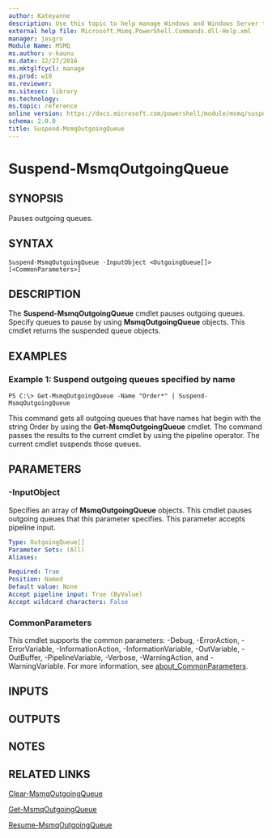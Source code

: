 ```yaml
---
author: Kateyanne
description: Use this topic to help manage Windows and Windows Server technologies with Windows PowerShell.
external help file: Microsoft.Msmq.PowerShell.Commands.dll-Help.xml
manager: jasgro
Module Name: MSMQ
ms.author: v-kaunu
ms.date: 12/27/2016
ms.mktglfcycl: manage
ms.prod: w10
ms.reviewer: 
ms.sitesec: library
ms.technology: 
ms.topic: reference
online version: https://docs.microsoft.com/powershell/module/msmq/suspend-msmqoutgoingqueue?view=windowsserver2019-ps&wt.mc_id=ps-gethelp
schema: 2.0.0
title: Suspend-MsmqOutgoingQueue
---
```


# Suspend-MsmqOutgoingQueue

## SYNOPSIS
Pauses outgoing queues.

## SYNTAX

```
Suspend-MsmqOutgoingQueue -InputObject <OutgoingQueue[]> [<CommonParameters>]
```

## DESCRIPTION
The **Suspend-MsmqOutgoingQueue** cmdlet pauses outgoing queues.
Specify queues to pause by using **MsmqOutgoingQueue** objects.
This cmdlet returns the suspended queue objects.

## EXAMPLES

### Example 1: Suspend outgoing queues specified by name
```
PS C:\> Get-MsmqOutgoingQueue -Name "Order*" | Suspend-MsmqOutgoingQueue
```

This command gets all outgoing queues that have names hat begin with the string Order by using the **Get-MsmqOutgoingQueue** cmdlet.
The command passes the results to the current cmdlet by using the pipeline operator.
The current cmdlet suspends those queues.

## PARAMETERS

### -InputObject
Specifies an array of **MsmqOutgoingQueue** objects.
This cmdlet pauses outgoing queues that this parameter specifies.
This parameter accepts pipeline input.

```yaml
Type: OutgoingQueue[]
Parameter Sets: (All)
Aliases: 

Required: True
Position: Named
Default value: None
Accept pipeline input: True (ByValue)
Accept wildcard characters: False
```

### CommonParameters
This cmdlet supports the common parameters: -Debug, -ErrorAction, -ErrorVariable, -InformationAction, -InformationVariable, -OutVariable, -OutBuffer, -PipelineVariable, -Verbose, -WarningAction, and -WarningVariable. For more information, see [about_CommonParameters](https://go.microsoft.com/fwlink/?LinkID=113216).

## INPUTS

## OUTPUTS

## NOTES

## RELATED LINKS

[Clear-MsmqOutgoingQueue](./Clear-MSMQOutgoingQueue.md)

[Get-MsmqOutgoingQueue](./Get-MSMQOutgoingQueue.md)

[Resume-MsmqOutgoingQueue](./Resume-MsmqOutgoingQueue.md)

